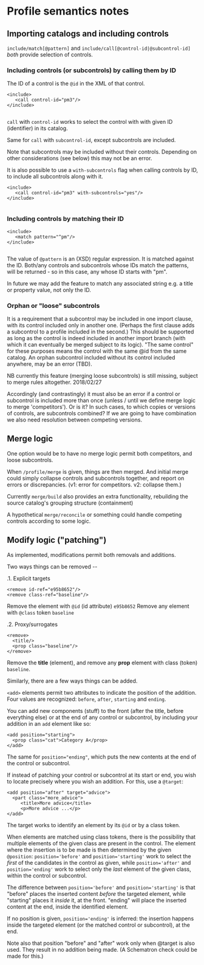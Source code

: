 # Profile semantics notes

## Importing catalogs and including controls
`include/match[@pattern]` and `include/call[@control-id|@subcontrol-id]` *both* provide selection of controls.

### Including controls (or subcontrols) by calling them by ID

The ID of a control is the `@id` in the XML of that control.

```
<include>
   <call control-id="pm3"/>
</include>
      
```

`call` with `control-id` works to select the control with with given ID (identifier) in its catalog.

Same for `call` with `subcontrol-id`, except subcontrols are included.

Note that subcontrols may be included without their controls. Depending on other considerations (see below) this may not be an error.

It is also possible to use a `with-subcontrols` flag when calling controls by ID, to include all subcontrols along with it.


```
<include>
   <call control-id="pm3" with-subcontrols="yes"/>
</include>
      
```

### Including controls by matching their ID

```
<include>
   <match pattern="^pm"/>
</include>
      
```

The value of `@pattern` is an (XSD) regular expression. It is matched against the ID. Both/any controls and subcontrols whose IDs match the patterns, will be returned - so in this case, any whose ID starts with "pm".

In future we may add the feature to match any associated string e.g. a title or property value, not only the ID.

### Orphan or "loose" subcontrols

It is a requirement that a subcontrol may be included in one import clause, with its control included only in another one. (Perhaps the first clause adds a subcontrol to a profile included in the second.) This should be supported as long as the control is indeed included in another import branch (with which it can eventually be merged subject to its logic). "The same control" for these purposes means the control with the same @id from the same catalog. An orphan subcontrol included without its control included anywhere, may be an error (TBD).

NB currently this feature (merging loose subcontrols) is still missing, subject to merge rules altogether. 2018/02/27

Accordingly (and contrastingly) it must also be an error if a control or subcontrol is included more than once (unless / until we define merge logic to merge 'competitors'). Or is it? In such cases, to which copies or versions of controls, are subcontrols combined? If we are going to have combination we also need resolution between competing versions.

## Merge logic

One option would be to have no merge logic permit both competitors, and loose subcontrols.

When `/profile/merge` is given, things are then merged. And initial merge could simply collapse controls and subcontrols together, and report on errors or discrepancies.
(v1: error for competitors. v2: collapse them.)

Currently `merge/build` also provides an extra functionality, rebuilding the source catalog's grouping structure (containment) 

A hypothetical `merge/reconcile` or something could handle competing controls according to some logic.

## Modify logic ("patching")

As implemented, modifications permit both removals and additions.

Two ways things can be removed --

.1. Explicit targets

```
<remove id-ref="e95b8652"/>
<remove class-ref="baseline"/>
```

Remove the element with `@id` (id attribute) `e95b8652`
Remove any element with `@class` token `baseline`

.2. Proxy/surrogates

```
<remove>
  <title/>
  <prop class="baseline"/>
</remove>
```

Remove the **title** (element), and remove any **prop** element with class (token) `baseline`.

Similarly, there are a few ways things can be added.

`<add>` elements permit two attributes to indicate the position of the addition. Four values are recognized: `before`, `after`, `starting` and `ending`.

You can add new components (stuff) to the front (after the title, before everything else) or at the end of any control or subcontrol, by including your addition in an `add` element like so:

```
<add position="starting">
  <prop class="cat">Category A</prop>
</add>
```

The same for `position="ending"`, which puts the new contents at the end of the control or subcontrol.

If instead of patching your control or subcontrol at its start or end, you wish to locate precisely where you wish an addition. For this, use a `@target`:

```
<add position="after" target="advice">
  <part class="more_advice">
     <title>More advice</title>
     <p>More advice ...</p>
</add>
```

The target works to identify an element by its `@id` or by a class token.

When elements are matched using class tokens, there is the possibility that multiple elements of the given class are present in the control. The element where the insertion is to be made is then determined by the given `@position`:  `position='before'` and `position='starting'` work to select the *first* of the candidates in the control as given, while  `position='after'` and `position='ending'` work to select only the *last* element of the given class, within the control or subcontrol.

The difference between `position='before'` and `position='starting'` is that "before" places the inserted content *before* the targeted element, while "starting" places it *inside* it, at the front. "ending" will place the inserted content at the end, inside the identified element.

If no position is given, `position='ending'` is inferred: the insertion happens inside the targeted element (or the matched control or subcontrol), at the end.

Note also that position "before" and "after" work only when @target is also used. They result in no addition being made. (A Schematron check could be made for this.)



